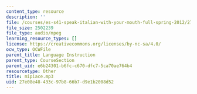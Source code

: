 ```yaml
---
content_type: resource
description: ''
file: /courses/es-s41-speak-italian-with-your-mouth-full-spring-2012/27e08e48433c97b866b7d9e1b2008d52_mipiace.mp3
file_size: 2502239
file_type: audio/mpeg
learning_resource_types: []
license: https://creativecommons.org/licenses/by-nc-sa/4.0/
ocw_type: OCWFile
parent_title: Language Instruction
parent_type: CourseSection
parent_uid: e6b24301-b6fc-c670-dfc7-5ca70ae764b4
resourcetype: Other
title: mipiace.mp3
uid: 27e08e48-433c-97b8-66b7-d9e1b2008d52
---
```

